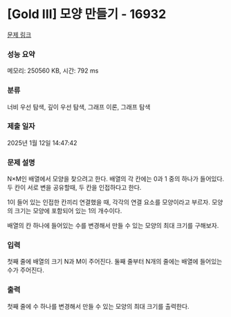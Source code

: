 # [Gold III] 모양 만들기 - 16932 

[문제 링크](https://www.acmicpc.net/problem/16932) 

### 성능 요약

메모리: 250560 KB, 시간: 792 ms

### 분류

너비 우선 탐색, 깊이 우선 탐색, 그래프 이론, 그래프 탐색

### 제출 일자

2025년 1월 12일 14:47:42

### 문제 설명

<p>N×M인 배열에서 모양을 찾으려고 한다. 배열의 각 칸에는 0과 1 중의 하나가 들어있다. 두 칸이 서로 변을 공유할때, 두 칸을 인접하다고 한다.</p>

<p>1이 들어 있는 인접한 칸끼리 연결했을 때, 각각의 연결 요소를 모양이라고 부르자. 모양의 크기는 모양에 포함되어 있는 1의 개수이다.</p>

<p>배열의 칸 하나에 들어있는 수를 변경해서 만들 수 있는 모양의 최대 크기를 구해보자.</p>

### 입력 

 <p>첫째 줄에 배열의 크기 N과 M이 주어진다. 둘째 줄부터 N개의 줄에는 배열에 들어있는 수가 주어진다.</p>

### 출력 

 <p>첫째 줄에 수 하나를 변경해서 만들 수 있는 모양의 최대 크기를 출력한다.</p>


